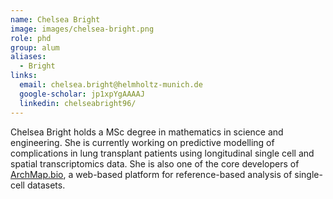 ```yaml
---
name: Chelsea Bright
image: images/chelsea-bright.png
role: phd
group: alum
aliases:
  - Bright
links:
  email: chelsea.bright@helmholtz-munich.de
  google-scholar: jp1xpYgAAAAJ
  linkedin: chelseabright96/
---
```


Chelsea Bright holds a MSc degree in mathematics in science and engineering. She is currently working on predictive modelling of complications in lung transplant patients using longitudinal single cell and spatial transcriptomics data. She is also one of the core developers of [ArchMap.bio](https://www.archmap.bio/), a web-based platform for reference-based analysis of single-cell datasets.